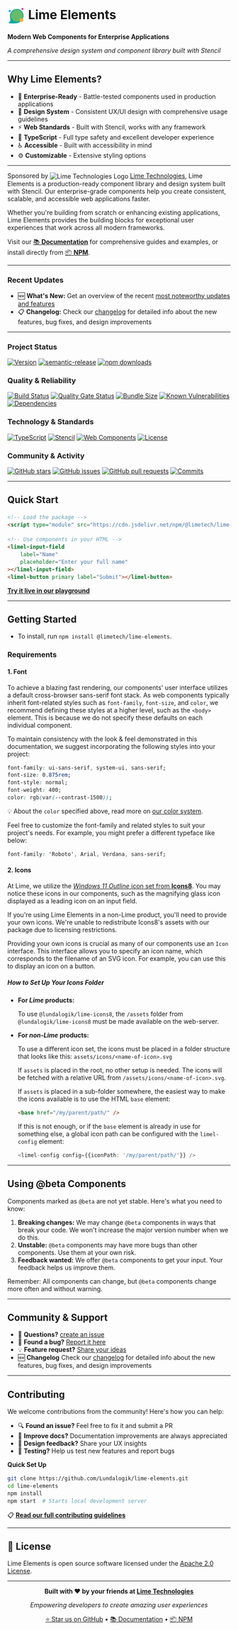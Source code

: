 # <img src="https://raw.githubusercontent.com/Lundalogik/lime-elements/main/icon.png" alt="Lime Elements Logo" style="width: 2.5rem; vertical-align: middle;"> Lime Elements

**Modern Web Components for Enterprise Applications**

_A comprehensive design system and component library built with Stencil_

---

## Why Lime Elements?

- 🚀 **Enterprise-Ready** - Battle-tested components used in production applications
- 🎨 **Design System** - Consistent UX/UI design with comprehensive usage guidelines
- ⚡ **Web Standards** - Built with Stencil, works with any framework
- 👾 **TypeScript** - Full type safety and excellent developer experience
- ♿ **Accessible** - Built with accessibility in mind
- ⚙️ **Customizable** - Extensive styling options

---

Sponsored by <img src="https://www.lime-technologies.com/wp-content/uploads/2024/04/cropped-favicon-lime-192x192.png" alt="Lime Technologies Logo" style="width: 1rem; vertical-align: middle;"> [Lime Technologies](https://www.lime-technologies.com/), Lime Elements is a production-ready component library and design system built with Stencil. Our enterprise-grade components help you create consistent, scalable, and accessible web applications faster.

Whether you're building from scratch or enhancing existing applications, Lime Elements provides the building blocks for exceptional user experiences that work across all modern frameworks.

Visit our [📚 **Documentation**](https://lundalogik.github.io/lime-elements/) for comprehensive guides and examples, or install directly from [📦 **NPM**](https://www.npmjs.com/package/@limetech/lime-elements).

---

### Recent Updates

- 🆕 **What's New:** Get an overview of the recent [most noteworthy updates and features](https://lundalogik.github.io/lime-elements/versions/latest/#/Home/updates.md/)
- 📋 **Changelog:** Check our [changelog](https://github.com/Lundalogik/lime-elements/blob/main/CHANGELOG.md) for detailed info about the new features, bug fixes, and design improvements

---

### Project Status

[![Version](https://img.shields.io/npm/v/@limetech/lime-elements.svg)](https://www.npmjs.com/package/@limetech/lime-elements) [![semantic-release](https://img.shields.io/badge/%20%20%F0%9F%93%A6%F0%9F%9A%80-semantic--release-e10079.svg)](https://github.com/semantic-release/semantic-release) [![npm downloads](https://img.shields.io/npm/dt/@limetech/lime-elements.svg)](https://www.npmjs.com/package/@limetech/lime-elements)

### Quality & Reliability

[![Build Status](https://github.com/Lundalogik/lime-elements/workflows/Release/badge.svg)](https://github.com/Lundalogik/lime-elements/actions) [![Quality Gate Status](https://sonarcloud.io/api/project_badges/measure?project=Lundalogik_lime-elements&metric=alert_status)](https://sonarcloud.io/summary/new_code?id=Lundalogik_lime-elements) [![Bundle Size](https://packagephobia.com/badge?p=@limetech/lime-elements)](https://packagephobia.com/result?p=@limetech/lime-elements) [![Known Vulnerabilities](https://snyk.io/test/github/Lundalogik/lime-elements/badge.svg)](https://snyk.io/test/github/Lundalogik/lime-elements) [![Dependencies](https://img.shields.io/librariesio/github/Lundalogik/lime-elements)](https://libraries.io/github/Lundalogik/lime-elements)

### Technology & Standards

[![TypeScript](https://img.shields.io/badge/TypeScript-Ready-blue.svg)](https://www.typescriptlang.org/) [![Stencil](https://img.shields.io/badge/Built%20with-Stencil-16161d.svg?logo=data:image/svg+xml;base64,PHN2ZyB3aWR0aD0iMTQiIGhlaWdodD0iMTQiIHZpZXdCb3g9IjAgMCAxNCAxNCIgZmlsbD0ibm9uZSIgeG1sbnM9Imh0dHA6Ly93d3cudzMub3JnLzIwMDAvc3ZnIj4KPHBhdGggZD0iTTcuNzkgMC45NGMtLjQ2LS4zLTEuMDgtLjMtMS41NSAwTDEuNDIgNC4xOUMuOSA0LjUyLjkgNS4yOCAxLjQyIDUuNkw3IDEwIDguNjMgOC43OSAxMy42MyA1LjZjLjUyLS4zMy41Mi0xLjA5IDAtMS40MUw3LjggMC45NHoiIGZpbGw9IiNmZmYiLz4KPC9zdmc+)](https://stenciljs.com/) [![Web Components](https://img.shields.io/badge/Web%20Components-Ready-29ABE2.svg)](https://www.webcomponents.org/) [![License](https://img.shields.io/badge/License-Apache%202.0-blue.svg)](https://opensource.org/licenses/Apache-2.0)

### Community & Activity

[![GitHub stars](https://img.shields.io/github/stars/Lundalogik/lime-elements?style=social)](https://github.com/Lundalogik/lime-elements) [![GitHub issues](https://img.shields.io/github/issues/Lundalogik/lime-elements)](https://github.com/Lundalogik/lime-elements/issues) [![GitHub pull requests](https://img.shields.io/github/issues-pr/Lundalogik/lime-elements)](https://github.com/Lundalogik/lime-elements/pulls) [![Commits](https://img.shields.io/github/commit-activity/m/Lundalogik/lime-elements)](https://github.com/Lundalogik/lime-elements/graphs/commit-activity)

---

## Quick Start

```html
<!-- Load the package -->
<script type="module" src="https://cdn.jsdelivr.net/npm/@limetech/lime-elements@latest/dist/lime-elements/lime-elements.esm.js"></script>

<!-- Use components in your HTML -->
<limel-input-field
    label="Name"
    placeholder="Enter your full name"
></limel-input-field>
<limel-button primary label="Submit"></limel-button>
```

**[Try it live in our playground](https://lundalogik.github.io/lime-elements/versions/latest/#/)**

---

## Getting Started

- To install, run `npm install @limetech/lime-elements`.

### Requirements

#### 1. Font

To achieve a blazing fast rendering, our components' user interface utilizes a default cross-browser sans-serif font stack. As web components typically inherit font-related styles such as `font-family`, `font-size`, and `color`, we recommend defining these styles at a higher level, such as the `<body>` element. This is because we do not specify these defaults on each individual component.

To maintain consistency with the look & feel demonstrated in this documentation, we suggest incorporating the following styles into your project:

```css
font-family: ui-sans-serif, system-ui, sans-serif;
font-size: 0.875rem;
font-style: normal;
font-weight: 400;
color: rgb(var(--contrast-1500));
```

💡 About the `color` specified above, read more on [our color system](/#/DesignGuidelines/color-system.md/).

Feel free to customize the font-family and related styles to suit your project's needs. For example, you might prefer a different typeface like below:

```css
font-family: 'Roboto', Arial, Verdana, sans-serif;
```

#### 2. Icons

At Lime, we utilize the [_Windows 11 Outline_ icon set from **Icons8**](https://icons8.com/icons/fluency-systems-regular). You may notice these icons in our components, such as the magnifying glass icon displayed as a leading icon on an input field.

If you're using Lime Elements in a non-Lime product, you'll need to provide your own icons. We're unable to redistribute Icons8's assets with our package due to licensing restrictions.

Providing your own icons is crucial as many of our components use an `Icon` interface. This interface allows you to specify an icon name, which corresponds to the filename of an SVG icon. For example, you can use this to display an icon on a button.

##### How to Set Up Your Icons Folder

- **For _Lime_ products:**

    To use `@lundalogik/lime-icons8`, the `/assets` folder from `@lundalogik/lime-icons8` must be made available on the web-server.

- **For _non-Lime_ products:**

    To use a different icon set, the icons must be placed in a folder structure that looks like this: `assets/icons/<name-of-icon>.svg`

    If `assets` is placed in the root, no other setup is needed. The icons will be fetched with a relative URL from `/assets/icons/<name-of-icon>.svg`.

    If `assets` is placed in a sub-folder somewhere, the easiest way to make the icons available is to use the HTML `base` element:

    ```html
    <base href="/my/parent/path/" />
    ```

    If this is not enough, or if the `base` element is already in use for something else, a global icon path can be configured with the `limel-config` element:

    ```ts
    <limel-config config={{iconPath: '/my/parent/path/'}} />
    ```

---

## Using @beta Components

Components marked as `@beta` are not yet stable. Here's what you need to know:

1. **Breaking changes:** We may change `@beta` components in ways that break your code. We won't increase the major version number when we do this.
1. **Unstable:** `@beta` components may have more bugs than other components. Use them at your own risk.
1. **Feedback wanted:** We offer `@beta` components to get your input. Your feedback helps us improve them.

Remember: All components can change, but `@beta` components change more often and without warning.

---

## Community & Support

- 💬 **Questions?** [create an issue](https://github.com/Lundalogik/lime-elements/issues/new?template=03_question.md)
- 🐛 **Found a bug?** [Report it here](https://github.com/Lundalogik/lime-elements/issues/new?template=01_bug_report.md)
- 💡 **Feature request?** [Share your ideas](https://github.com/Lundalogik/lime-elements/issues/new?template=02_feature_request.md)
- 🆕 **Changelog** Check our [changelog](https://github.com/Lundalogik/lime-elements/blob/main/CHANGELOG.md) for detailed info about the new features, bug fixes, and design improvements

---

## Contributing

We welcome contributions from the community! Here's how you can help:

- 🔍 **Found an issue?** Feel free to fix it and submit a PR
- 📝 **Improve docs?** Documentation improvements are always appreciated
- 🎨 **Design feedback?** Share your UX insights
- 🧪 **Testing?** Help us test new features and report bugs

**Quick Set Up**

```bash
git clone https://github.com/Lundalogik/lime-elements.git
cd lime-elements
npm install
npm start  # Starts local development server
```

📋 **[Read our full contributing guidelines](https://github.com/Lundalogik/lime-elements/blob/main/CONTRIBUTING.md)**

---

## 📄 License

Lime Elements is open source software licensed under the [Apache 2.0 License](https://opensource.org/licenses/Apache-2.0).

---

<div align="center">

**Built with ❤️ by your friends at [Lime Technologies](https://www.lime-technologies.com/)**

_Empowering developers to create amazing user experiences_

[⭐ Star us on GitHub](https://github.com/Lundalogik/lime-elements) • [📚 Documentation](https://lundalogik.github.io/lime-elements/) • [📦 NPM](https://www.npmjs.com/package/@limetech/lime-elements)

</div>
